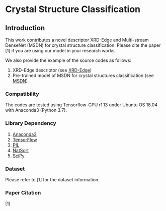 # Crystal Structure Classification

## Introduction
This work contributes a novel descriptor XRD-Edge and Multi-stream DenseNet (MSDN) for crystal structure classification.
Please cite the paper [1] if you are using our model in your research works.

We also provide the example of the source codes as follows:
  1) XRD-Edge descriptor (see [XRD-Edge](https://github.com/tiongleslie/crystal-structure-classification/tree/master/XRD-Edge))
  2) Pre-trained model of MSDN for crystal structures classification (see [MSDN](https://github.com/tiongleslie/crystal-structure-classification/tree/master/MSDN))

### Compatibility
The codes are tested using Tensorflow-GPU r1.13 under Ubuntu OS 18.04 with Anaconda3 (Python 3.7).

### Library Dependency
  1) [Anaconda3](https://www.anaconda.com/distribution/#download-section)
  2) [TensorFlow](https://www.tensorflow.org/install/pip)
  3) [PIL](https://anaconda.org/anaconda/pillow)
  4) [NatSort](https://pypi.org/project/natsort/)
  5) [SciPy](https://anaconda.org/anaconda/scipy)

### Dataset
Please refer to [1] for the dataset information.

### Paper Citation
  [1]
